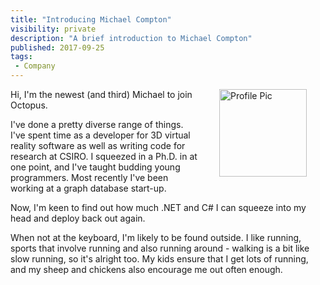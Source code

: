 ```yaml
---
title: "Introducing Michael Compton"
visibility: private
description: "A brief introduction to Michael Compton"
published: 2017-09-25
tags:
 - Company
---
```


<div style="float: right; margin: 30px; margin-top: 0">
<img alt="Profile Pic" src="https://i.octopus.com/site/team/avatar-mjc.png" height="140" width="140" />
</div>

Hi, I'm the newest (and third) Michael to join Octopus.

I've done a pretty diverse range of things.  I've spent time as a developer for 3D virtual reality software as well as writing code for research at CSIRO.  I squeezed in a Ph.D. in at one point, and I've taught budding young programmers.  Most recently I've been working at a graph database start-up.

Now, I'm keen to find out how much .NET and C# I can squeeze into my head and deploy back out again.

When not at the keyboard, I'm likely to be found outside.  I like running, sports that involve running and also running around - walking is a bit like slow running, so it's alright too.  My kids ensure that I get lots of running, and my sheep and chickens also encourage me out often enough.


